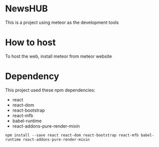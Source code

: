 # NewsHUB
This is a project using meteor as the development tools 

# How to host
To host the web, install meteor from meteor website

# Dependency
This project used these npm dependencies:
  - react
  - react-dom
  - react-bootstrap
  - react-mfb
  - babel-runtime
  - react-addons-pure-render-mixin
  
```
npm install --save react react-dom react-bootstrap react-mfb babel-runtime react-addons-pure-render-mixin
```
